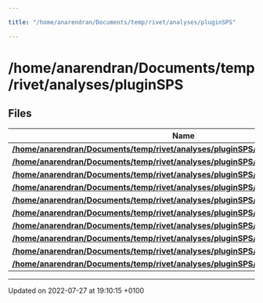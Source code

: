 ```yaml
---

title: "/home/anarendran/Documents/temp/rivet/analyses/pluginSPS"

---
```


# /home/anarendran/Documents/temp/rivet/analyses/pluginSPS



## Files

| Name           |
| -------------- |
| **[/home/anarendran/Documents/temp/rivet/analyses/pluginSPS/NA22_1986_I18431.cc](http://example.org/files/na22__1986__i18431_8cc/#file-na22-1986-i18431.cc)**  |
| **[/home/anarendran/Documents/temp/rivet/analyses/pluginSPS/NA49_2006_I694016.cc](http://example.org/files/na49__2006__i694016_8cc/#file-na49-2006-i694016.cc)**  |
| **[/home/anarendran/Documents/temp/rivet/analyses/pluginSPS/NA49_2009_I818217.cc](http://example.org/files/na49__2009__i818217_8cc/#file-na49-2009-i818217.cc)**  |
| **[/home/anarendran/Documents/temp/rivet/analyses/pluginSPS/NA60_2016_I1452485.cc](http://example.org/files/na60__2016__i1452485_8cc/#file-na60-2016-i1452485.cc)**  |
| **[/home/anarendran/Documents/temp/rivet/analyses/pluginSPS/UA1_1990_S2044935.cc](http://example.org/files/ua1__1990__s2044935_8cc/#file-ua1-1990-s2044935.cc)**  |
| **[/home/anarendran/Documents/temp/rivet/analyses/pluginSPS/UA5_1982_S875503.cc](http://example.org/files/ua5__1982__s875503_8cc/#file-ua5-1982-s875503.cc)**  |
| **[/home/anarendran/Documents/temp/rivet/analyses/pluginSPS/UA5_1986_S1583476.cc](http://example.org/files/ua5__1986__s1583476_8cc/#file-ua5-1986-s1583476.cc)**  |
| **[/home/anarendran/Documents/temp/rivet/analyses/pluginSPS/UA5_1987_S1640666.cc](http://example.org/files/ua5__1987__s1640666_8cc/#file-ua5-1987-s1640666.cc)**  |
| **[/home/anarendran/Documents/temp/rivet/analyses/pluginSPS/UA5_1988_S1867512.cc](http://example.org/files/ua5__1988__s1867512_8cc/#file-ua5-1988-s1867512.cc)**  |
| **[/home/anarendran/Documents/temp/rivet/analyses/pluginSPS/UA5_1989_S1926373.cc](http://example.org/files/ua5__1989__s1926373_8cc/#file-ua5-1989-s1926373.cc)**  |






-------------------------------

Updated on 2022-07-27 at 19:10:15 +0100
